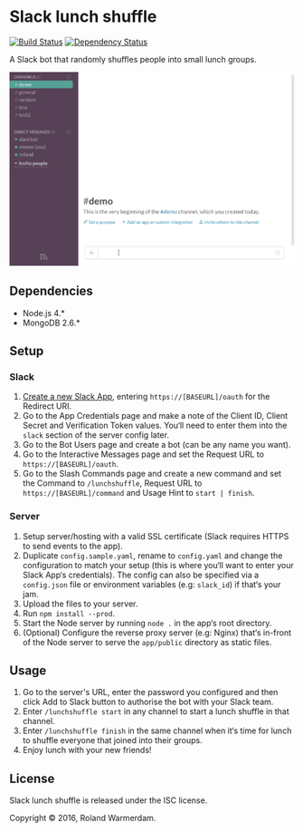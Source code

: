 # Slack lunch shuffle

[![Build Status](https://api.travis-ci.org/Rowno/slack-lunch-shuffle.svg?branch=master)](https://travis-ci.org/Rowno/slack-lunch-shuffle)
[![Dependency Status](https://david-dm.org/Rowno/slack-lunch-shuffle/status.svg)](https://david-dm.org/Rowno/slack-lunch-shuffle)

A Slack bot that randomly shuffles people into small lunch groups.

![Lunch Shuffle demo](demo.gif)

Dependencies
------------

 - Node.js 4.*
 - MongoDB 2.6.*


Setup
-----

### Slack

 1. [Create a new Slack App](https://api.slack.com/apps/new), entering `https://[BASEURL]/oauth` for the Redirect URI.
 1. Go to the App Credentials page and make a note of the Client ID, Client Secret and Verification Token values. You‘ll need to enter them into the `slack` section of the server config later.
 1. Go to the Bot Users page and create a bot (can be any name you want).
 1. Go to the Interactive Messages page and set the Request URL to `https://[BASEURL]/oauth`.
 1. Go to the Slash Commands page and create a new command and set the Command to `/lunchshuffle`, Request URL to `https://[BASEURL]/command` and Usage Hint to `start | finish`.

### Server

 1. Setup server/hosting with a valid SSL certificate (Slack requires HTTPS to send events to the app).
 1. Duplicate `config.sample.yaml`, rename to `config.yaml` and change the configuration to match your setup (this is where you‘ll want to enter your Slack App‘s credentials). The config can also be specified via a `config.json` file or environment variables (e.g: `slack_id`) if that‘s your jam.
 1. Upload the files to your server.
 1. Run `npm install --prod`.
 1. Start the Node server by running `node .` in the app‘s root directory.
 1. (Optional) Configure the reverse proxy server (e.g: Nginx) that‘s in-front of the Node server to serve the `app/public` directory as static files.


Usage
-----

 1. Go to the server's URL, enter the password you configured and then click Add to Slack button to authorise the bot with your Slack team.
 1. Enter `/lunchshuffle start` in any channel to start a lunch shuffle in that channel.
 1. Enter `/lunchshuffle finish` in the same channel when it‘s time for lunch to shuffle everyone that joined into their groups.
 1. Enjoy lunch with your new friends!


License
-------
Slack lunch shuffle is released under the ISC license.

Copyright © 2016, Roland Warmerdam.
